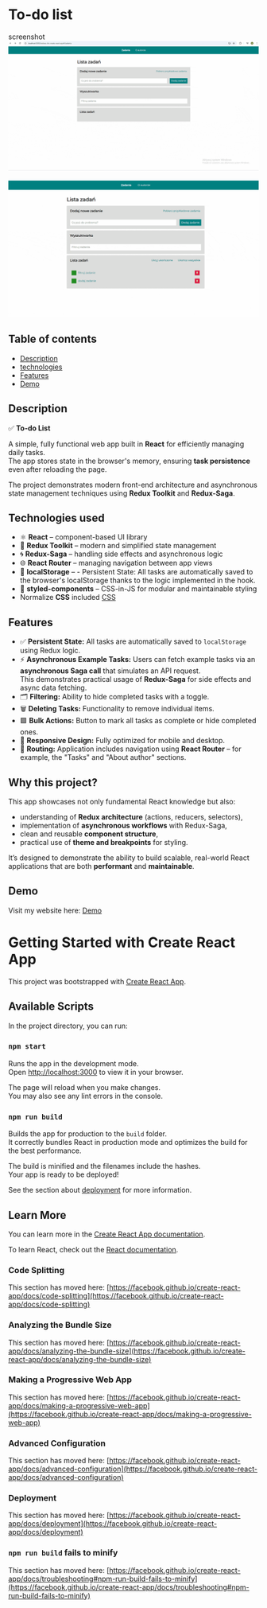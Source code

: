 # To-do list

screenshot
![To-do list](imageshot-min.gif)

![To-do-list-create-react-app](imagesfilter-min.gif)

## Table of contents

- [Description](#description)
- [technologies](#technologies-used)
- [Features](#Features)
- [Demo](#demo)

## Description

✅ **To-do List**

A simple, fully functional web app built in **React** for efficiently managing daily tasks.  
The app stores state in the browser's memory, ensuring **task persistence** even after reloading the page.

The project demonstrates modern front-end architecture and asynchronous state management techniques using **Redux Toolkit** and **Redux-Saga**.

## Technologies used

- ⚛️ **React** – component-based UI library
- 🧠 **Redux Toolkit** – modern and simplified state management
- 🌀 **Redux-Saga** – handling side effects and asynchronous logic
- 🌐 **React Router** – managing navigation between app views
- 💾 **localStorage** – - Persistent State: All tasks are automatically saved to the browser's localStorage thanks to the logic implemented in the hook.
- 🧩 **styled-components** – CSS-in-JS for modular and maintainable styling
- Normalize **CSS** included [CSS](https://cdnjs.com/libraries/normalize)

## Features

- ✅ **Persistent State:** All tasks are automatically saved to `localStorage` using Redux logic.
- ⚡ **Asynchronous Example Tasks:** Users can fetch example tasks via an **asynchronous Saga call** that simulates an API request.  
  This demonstrates practical usage of **Redux-Saga** for side effects and async data fetching.
- 🗂️ **Filtering:** Ability to hide completed tasks with a toggle.
- 🗑️ **Deleting Tasks:** Functionality to remove individual items.
- 🟩 **Bulk Actions:** Button to mark all tasks as complete or hide completed ones.
- 🎨 **Responsive Design:** Fully optimized for mobile and desktop.
- 🧭 **Routing:** Application includes navigation using **React Router** – for example, the "Tasks" and "About author" sections.

## Why this project?

This app showcases not only fundamental React knowledge but also:
- understanding of **Redux architecture** (actions, reducers, selectors),
- implementation of **asynchronous workflows** with Redux-Saga,
- clean and reusable **component structure**,
- practical use of **theme and breakpoints** for styling.

It’s designed to demonstrate the ability to build scalable, real-world React applications that are both **performant** and **maintainable**.

## Demo

Visit my website here: [Demo](https://maciekinit.github.io/todoes-list-create-react-app/)

# Getting Started with Create React App

This project was bootstrapped with [Create React App](https://github.com/facebook/create-react-app).

## Available Scripts

In the project directory, you can run:

### `npm start`

Runs the app in the development mode.\
Open [http://localhost:3000](http://localhost:3000) to view it in your browser.

The page will reload when you make changes.\
You may also see any lint errors in the console.

### `npm run build`

Builds the app for production to the `build` folder.\
It correctly bundles React in production mode and optimizes the build for the best performance.

The build is minified and the filenames include the hashes.\
Your app is ready to be deployed!

See the section about [deployment](https://facebook.github.io/create-react-app/docs/deployment) for more information.

## Learn More

You can learn more in the [Create React App documentation](https://facebook.github.io/create-react-app/docs/getting-started).

To learn React, check out the [React documentation](https://reactjs.org/).

### Code Splitting

This section has moved here: [https://facebook.github.io/create-react-app/docs/code-splitting](https://facebook.github.io/create-react-app/docs/code-splitting)

### Analyzing the Bundle Size

This section has moved here: [https://facebook.github.io/create-react-app/docs/analyzing-the-bundle-size](https://facebook.github.io/create-react-app/docs/analyzing-the-bundle-size)

### Making a Progressive Web App

This section has moved here: [https://facebook.github.io/create-react-app/docs/making-a-progressive-web-app](https://facebook.github.io/create-react-app/docs/making-a-progressive-web-app)

### Advanced Configuration

This section has moved here: [https://facebook.github.io/create-react-app/docs/advanced-configuration](https://facebook.github.io/create-react-app/docs/advanced-configuration)

### Deployment

This section has moved here: [https://facebook.github.io/create-react-app/docs/deployment](https://facebook.github.io/create-react-app/docs/deployment)

### `npm run build` fails to minify

This section has moved here: [https://facebook.github.io/create-react-app/docs/troubleshooting#npm-run-build-fails-to-minify](https://facebook.github.io/create-react-app/docs/troubleshooting#npm-run-build-fails-to-minify)
